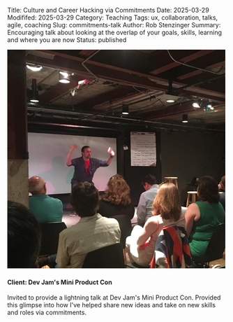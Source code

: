 Title: Culture and Career Hacking via Commitments
Date: 2025-03-29
Modififed: 2025-03-29
Category: Teaching
Tags: ux, collaboration, talks, agile, coaching
Slug: commitments-talk
Author: Rob Stenzinger
Summary: Encouraging talk about looking at the overlap of your goals, skills, learning and where you are now
Status: published

![img](/images/workshop-career-culture-commitments.png)

#### Client: Dev Jam's Mini Product Con

Invited to provide a lightning talk at Dev Jam's Mini Product Con. Provided this glimpse into how I've helped share new ideas and take on new skills and roles via commitments.